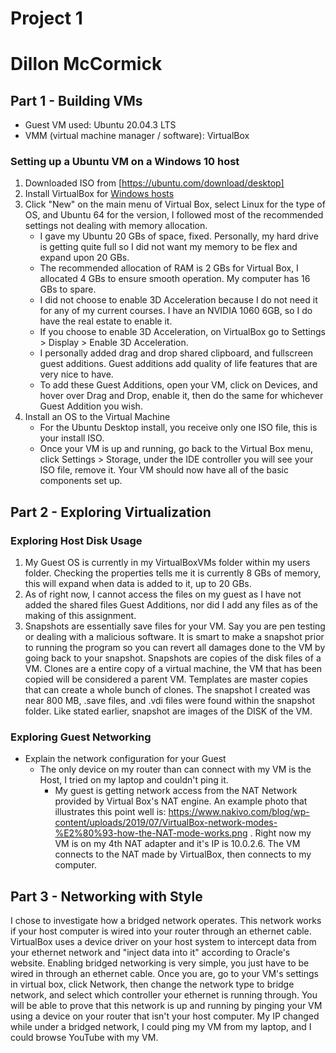 # Project 1
# Dillon McCormick

## Part 1 - Building VMs

- Guest VM used: Ubuntu 20.04.3 LTS
- VMM (virtual machine manager / software): VirtualBox

### Setting up a Ubuntu VM on a Windows 10 host

1. Downloaded ISO from [https://ubuntu.com/download/desktop]
2. Install VirtualBox for [Windows hosts](https://download.virtualbox.org/virtualbox/6.1.26/VirtualBox-6.1.26-145957-Win.exe)
3. Click "New" on the main menu of Virtual Box, select Linux for the type of OS, and Ubuntu 64 for the version, I followed most of the recommended settings not dealing with memory allocation.
    - I gave my Ubuntu 20 GBs of space, fixed. Personally, my hard drive is getting quite full so I did not want my memory to be flex and expand upon 20 GBs.
    - The recommended allocation of RAM is 2 GBs for Virtual Box, I allocated 4 GBs to ensure smooth operation. My computer has 16 GBs to spare.
    - I did not choose to enable 3D Acceleration because I do not need it for any of my current courses. I have an NVIDIA 1060 6GB, so I do have the real estate to enable it.
    - If you choose to enable 3D Acceleration, on VirtualBox go to Settings > Display > Enable 3D Acceleration. 
    - I personally added drag and drop shared clipboard, and fullscreen guest additions. Guest additions add quality of life features that are very nice to have.
    - To add these Guest Additions, open your VM, click on Devices, and hover over Drag and Drop, enable it, then do the same for whichever Guest Addition you wish.
4. Install an OS to the Virtual Machine
    - For the Ubuntu Desktop install, you receive only one ISO file, this is your install ISO.
    - Once your VM is up and running, go back to the Virtual Box menu, click Settings > Storage, under the IDE controller you will see your ISO file, remove it. Your VM should now have all of the basic components set up.

## Part 2 - Exploring Virtualization

### Exploring Host Disk Usage
1. My Guest OS is currently in my VirtualBoxVMs folder within my users folder. Checking the properties tells me it is currently 8 GBs of memory, this will expand when data is added to it, up to 20 GBs.
2. As of right now, I cannot access the files on my guest as I have not added the shared files Guest Additions, nor did I add any files as of the making of this assignment.
3. Snapshots are essentially save files for your VM. Say you are pen testing or dealing with a malicious software. It is smart to make a snapshot prior to running the program so you can revert all damages done to the VM by going back to your snapshot. Snapshots are copies of the disk files of a VM. Clones are a entire copy of a virtual machine, the VM that has been copied will be considered a parent VM. Templates are master copies that can create a whole bunch of clones. The snapshot I created was near 800 MB, .save files, and .vdi files were found within the snapshot folder. Like stated earlier, snapshot are images of the DISK of the VM.

### Exploring Guest Networking

- Explain the network configuration for your Guest
    - The only device on my router than can connect with my VM is the Host, I tried on my laptop and couldn't ping it.
        - My guest is getting network access from the NAT Network provided by Virtual Box's NAT engine. An example photo that illustrates this point well is: https://www.nakivo.com/blog/wp-content/uploads/2019/07/VirtualBox-network-modes-%E2%80%93-how-the-NAT-mode-works.png . Right now my VM is on my 4th NAT adapter and it's IP is 10.0.2.6. The VM connects to the NAT made by VirtualBox, then connects to my computer. 

## Part 3 - Networking with Style

I chose to investigate how a bridged network operates. This network works if your host computer is wired into your router through an ethernet cable. VirtualBox uses a device driver on your host system to intercept data from your ethernet network and "inject data into it" according to Oracle's website. Enabling bridged networking is very simple, you just have to be wired in through an ethernet cable. Once you are, go to your VM's settings in virtual box, click Network, then change the network type to bridge network, and select which controller your ethernet is running through. You will be able to prove that this network is up and running by pinging your VM using a device on your router that isn't your host computer. My IP changed while under a bridged network, I could ping my VM from my laptop, and I could browse YouTube with my VM. 
